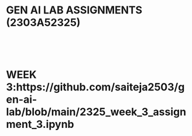 <H1>GEN AI LAB ASSIGNMENTS (2303A52325)</H1>
 <BR><BR>
 <BR>
 <h1>WEEK 3:https://github.com/saiteja2503/gen-ai-lab/blob/main/2325_week_3_assignment_3.ipynb</h1>

